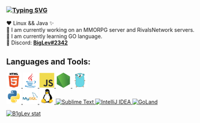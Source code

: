 ### <a href="https://git.io/typing-svg"><img src="https://readme-typing-svg.demolab.com?font=Fira+Code&pause=1000&color=F7F7F7&background=FFFFFF00&vCenter=true&random=false&width=435&lines=Hi+there!+I'm+Levente" alt="Typing SVG" /></a> 
:heart: Linux && Java ✨ <br> 
🔭 I am currently working on an MMORPG server and RivalsNetwork servers. <br>
🌱 I am currently learning GO language. <br>
💬 Discord: **[BigLev#2342](https://discord.com/users/326265564341338123)**
 
## Languages and Tools:
<a href="https://www.w3.org/html/" target="_blank"> 
 <img src="https://raw.githubusercontent.com/devicons/devicon/master/icons/html5/html5-original-wordmark.svg" alt="html5" width="40" height="40"> 
</a>  
<a href="https://www.java.com" target="_blank"> 
 <img src="https://raw.githubusercontent.com/devicons/devicon/master/icons/java/java-original.svg" alt="java" width="40" height="40"/> 
</a>
<a href="https://www.javascript.com" target="_blank"> 
 <img src="https://raw.githubusercontent.com/devicons/devicon/master/icons/javascript/javascript-original.svg" alt="JS" width="40" height="40"/> 
</a>
<a href="https://nodejs.org/en/" target="_blank"> 
 <img src="https://raw.githubusercontent.com/devicons/devicon/master/icons/nodejs/nodejs-original.svg" alt="NodeJS" width="40" height="40"/> 
</a>
<a href="https://golang.org/" target="_blank"> 
 <img src="https://raw.githubusercontent.com/devicons/devicon/master/icons/go/go-original.svg" alt="GO" width="40" height="40"/> 
</a>
<br>
<a href="https://www.python.org/" target="_blank"> 
 <img src="https://raw.githubusercontent.com/devicons/devicon/master/icons/python/python-original.svg" alt="Python" width="40" height="40"/> 
</a>
<a href="https://www.mysql.com/" target="_blank"> 
 <img src="https://raw.githubusercontent.com/devicons/devicon/master/icons/mysql/mysql-original-wordmark.svg" alt="mysql" width="40" height="40"/> 
</a>
<a href="https://www.linux.org/" target="_blank"> 
 <img src="https://raw.githubusercontent.com/devicons/devicon/master/icons/linux/linux-original.svg" alt="linux" width="40" height="40"/> 
</a>
<a href="https://www.sublimetext.com/" target="_blank"> 
 <img src="https://avatars.githubusercontent.com/u/684879?s=200&v=4" alt="Sublime Text" width="40" height="40"/> 
</a>
<a href="https://www.jetbrains.com/idea/" target="_blank"> 
 <img src="https://resources.jetbrains.com/storage/products/intellij-idea/img/meta/intellij-idea_logo_300x300.png" alt="IntelliJ IDEA" width="40" height="40"/> 
</a>
<a href="https://www.jetbrains.com/go/" target="_blank"> 
 <img src="https://resources.jetbrains.com/storage/products/goland/img/meta/goland_logo_300x300.png" alt="GoLand" width="40" height="40"/> 
</a>

[![B1gLev stat](https://github-readme-stats.vercel.app/api?username=B1gLev&theme=synthwave&show_icons=true)](https://github.com/B1gLev/b1glev)


<!--
**B1gLev/b1glev** is a ✨ _special_ ✨ repository because its `README.md` (this file) appears on your GitHub profile.

Here are some ideas to get you started:

- 🔭 I’m currently working on ...
- 🌱 I’m currently learning ...
- 👯 I’m looking to collaborate on ...
- 🤔 I’m looking for help with ...
- 💬 Ask me about ...
- 📫 How to reach me: ...
- 😄 Pronouns: ...
- ⚡ Fun fact: ...
-->
